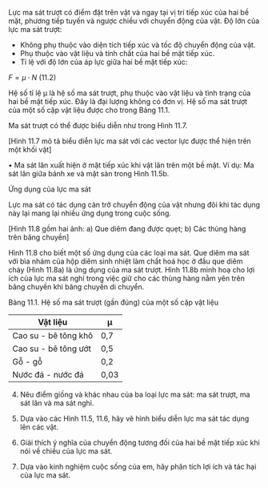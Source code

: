 Lực ma sát trượt có điểm đặt trên vật và ngay tại vị trí tiếp xúc của hai bề mặt, phương tiếp tuyến và ngược chiều với chuyển động của vật. Độ lớn của lực ma sát trượt:
- Không phụ thuộc vào diện tích tiếp xúc và tốc độ chuyển động của vật.
- Phụ thuộc vào vật liệu và tính chất của hai bề mặt tiếp xúc.
- Tỉ lệ với độ lớn của áp lực giữa hai bề mặt tiếp xúc:

$F = \mu \cdot N$ (11.2)

Hệ số tỉ lệ μ là hệ số ma sát trượt, phụ thuộc vào vật liệu và tình trạng của hai bề mặt tiếp xúc. Đây là đại lượng không có đơn vị. Hệ số ma sát trượt của một số cặp vật liệu được cho trong Bảng 11.1.

Ma sát trượt có thể được biểu diễn như trong Hình 11.7.

[Hình 11.7 mô tả biểu diễn lực ma sát với các vector lực được thể hiện trên một khối vật]

• Ma sát lăn xuất hiện ở mặt tiếp xúc khi vật lăn trên một bề mặt. Ví dụ: Ma sát lăn giữa bánh xe và mặt sàn trong Hình 11.5b.

Ứng dụng của lực ma sát

Lực ma sát có tác dụng cản trở chuyển động của vật nhưng đôi khi tác dụng này lại mang lại nhiều ứng dụng trong cuộc sống.

[Hình 11.8 gồm hai ảnh: a) Que diêm đang được quẹt; b) Các thùng hàng trên băng chuyền]

Hình 11.8 cho biết một số ứng dụng của các loại ma sát. Que diêm ma sát với bìa nhám của hộp diêm sinh nhiệt làm chất hoá học ở đầu que diêm cháy (Hình 11.8a) là ứng dụng của ma sát trượt. Hình 11.8b minh hoạ cho lợi ích của lực ma sát nghỉ trong việc giữ cho các thùng hàng nằm yên trên băng chuyền khi băng chuyền di chuyển.

Bảng 11.1. Hệ số ma sát trượt (gần đúng) của một số cặp vật liệu

Vật liệu | μ
--- | ---
Cao su - bê tông khô | 0,7
Cao su - bê tông ướt | 0,5
Gỗ - gỗ | 0,2
Nước đá - nước đá | 0,03

4. Nêu điểm giống và khác nhau của ba loại lực ma sát: ma sát trượt, ma sát lăn và ma sát nghỉ.

5. Dựa vào các Hình 11.5, 11.6, hãy vẽ hình biểu diễn lực ma sát tác dụng lên các vật.

6. Giải thích ý nghĩa của chuyển động tương đối của hai bề mặt tiếp xúc khi nói về chiều của lực ma sát.

7. Dựa vào kinh nghiệm cuộc sống của em, hãy phân tích lợi ích và tác hại của lực ma sát.